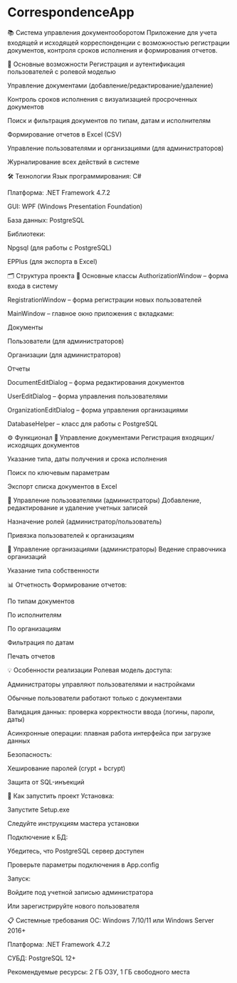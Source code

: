 # CorrespondenceApp

📚 Система управления документооборотом
Приложение для учета входящей и исходящей корреспонденции с возможностью регистрации документов, контроля сроков исполнения и формирования отчетов.

🚀 Основные возможности
Регистрация и аутентификация пользователей с ролевой моделью

Управление документами (добавление/редактирование/удаление)

Контроль сроков исполнения с визуализацией просроченных документов

Поиск и фильтрация документов по типам, датам и исполнителям

Формирование отчетов в Excel (CSV)

Управление пользователями и организациями (для администраторов)

Журналирование всех действий в системе

🛠 Технологии
Язык программирования: C#

Платформа: .NET Framework 4.7.2

GUI: WPF (Windows Presentation Foundation)

База данных: PostgreSQL

Библиотеки:

Npgsql (для работы с PostgreSQL)

EPPlus (для экспорта в Excel)

🗂 Структура проекта
📝 Основные классы
AuthorizationWindow – форма входа в систему

RegistrationWindow – форма регистрации новых пользователей

MainWindow – главное окно приложения с вкладками:

Документы

Пользователи (для администраторов)

Организации (для администраторов)

Отчеты

DocumentEditDialog – форма редактирования документов

UserEditDialog – форма управления пользователями

OrganizationEditDialog – форма управления организациями

DatabaseHelper – класс для работы с PostgreSQL

⚙️ Функционал
📄 Управление документами
Регистрация входящих/исходящих документов

Указание типа, даты получения и срока исполнения

Поиск по ключевым параметрам

Экспорт списка документов в Excel

👥 Управление пользователями (администраторы)
Добавление, редактирование и удаление учетных записей

Назначение ролей (администратор/пользователь)

Привязка пользователей к организациям

🏢 Управление организациями (администраторы)
Ведение справочника организаций

Указание типа собственности

📊 Отчетность
Формирование отчетов:

По типам документов

По исполнителям

По организациям

Фильтрация по датам

Печать отчетов

💡 Особенности реализации
Ролевая модель доступа:

Администраторы управляют пользователями и настройками

Обычные пользователи работают только с документами

Валидация данных: проверка корректности ввода (логины, пароли, даты)

Асинхронные операции: плавная работа интерфейса при загрузке данных

Безопасность:

Хеширование паролей (crypt + bcrypt)

Защита от SQL-инъекций

🚀 Как запустить проект
Установка:

Запустите Setup.exe

Следуйте инструкциям мастера установки

Подключение к БД:

Убедитесь, что PostgreSQL сервер доступен

Проверьте параметры подключения в App.config

Запуск:

Войдите под учетной записью администратора

Или зарегистрируйте нового пользователя

📋 Системные требования
ОС: Windows 7/10/11 или Windows Server 2016+

Платформа: .NET Framework 4.7.2

СУБД: PostgreSQL 12+

Рекомендуемые ресурсы: 2 ГБ ОЗУ, 1 ГБ свободного места

